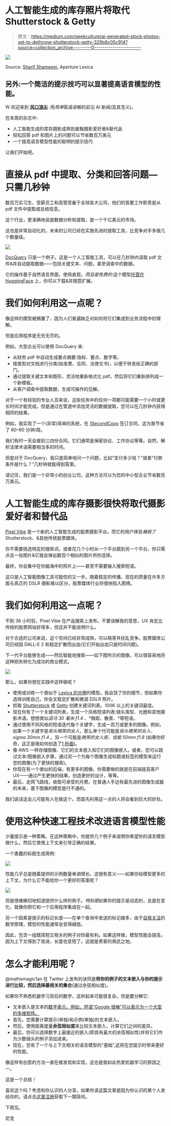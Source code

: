 # 人工智能生成的库存照片将取代 Shutterstock & Getty

> 原文：<https://medium.com/geekculture/ai-generated-stock-photos-set-to-dethrone-shutterstock-getty-329b8c05c914?source=collection_archive---------0----------------------->

![](img/699e6b753ba2a198a519c1931b051ded.png)

Source: [Sharif Shameem](https://twitter.com/sharifshameem/status/1593393961980162048/photo/1), Aperture Lexica

## 另外:一个简洁的提示技巧可以显著提高语言模型的性能。

W 欢迎来到 [**风口浪尖**](https://nicksaraev.com/#/portal/signup) :用*简单*英语讲解的前沿 AI 新闻(及其含义)。

在本周的杂志中:

*   人工智能生成的库存摄影成熟到废黜摄影爱好者&替代品
*   轻松回答 pdf 和图片上的问题可以节省数百万美元
*   一个提高语言模型性能的聪明的提示技巧

让我们开始吧。

# 直接从 pdf 中提取、分类和回答问题—只需几秒钟

数百万实习生、受薪员工和高管受雇于全球各大公司，他们的首要工作职责是从 pdf 文件中提取或总结信息。

这个行业，更准确地说是数据分析和提取，是一个千亿美元的市场。

这也是非常自动化的，未来的公司已经在实施先进的提取工具，比竞争对手多做几个数量级。

![](img/4b4d8da60c821976749a4d047a732042.png)

[DocQuery](https://huggingface.co/spaces/impira/docquery) 只是一个例子。这是一个人工智能工具，可以在几秒钟内读取 pdf 文件&并自动提取数据——包括关键文本、问题，甚至调查中的数据。

它的操作基于自然语言界面，使用直观，*而且是免费的*:这个模型[托管在 HuggingFace](https://huggingface.co/spaces/impira/docquery) 上，你可以下载&并随意扩展。

# 我们如何利用这一点呢？

像这样的模型被搁置了，因为人们普遍缺乏对如何将它们集成到业务流程中的理解。

但是应用程序是无穷无尽的。

例如，大型企业可以使用 DocQuery 来:

*   从财务 pdf 中自动生成要点摘要:指标、要点、数字等。
*   按类型对文档进行分类(如发票、合同、法律文书)，以便于转发给正确的部门。
*   通过提取关键文本和图形，灵活地重新格式化 pdf，然后将它们重新排列成一个新模板。
*   从客户调查中提取数据，生成可操作的见解。

对于一个有经验的专业人员来说，这些任务中的任何一项都可能需要一个小时或更长时间才能完成。但是通过在管道中添加灵活的数据提取，您可以在几秒钟内获得相同的结果。

例如，我实现了一个(非常)简单的系统，在 [1SecondCopy](https://1secondcopy.com/) 签订合同，这为我节省了 60–90 分钟/周。

我们有时一天会接到三四份合同。它们通常是保密协议、工作协议等等。自然，解析法律术语需要相当多的时间。

但是对于 DocQuery，我只是简单地问一个问题，比如“支付多少钱？”或者“付款条件是什么？”几秒钟就能得到答案。

请记住，我们是一个非常小的创业公司，这种方法可以为您的中小型企业节省数百万美元。

# 人工智能生成的库存摄影很快将取代摄影爱好者和替代品

[Pixel Vibe](https://pixelvibe.com/) 是一个新的人工智能生成的股票摄影平台。而它的用户体验*摧毁了* Shutterstock、&其他传统股票媒体。

你不需要挑选特定的搜索词，或者花几个小时从一个平台跳到另一个平台，你只需点击一张图片&它就会弹出数百个相似的图片供你选择。

最终，你会集中在你脑海中的照片上——甚至不需要输入搜索短语。

这只是人工智能图像工具可能性的又一步。随着稳定的传播，现在的质量在许多方面与真正的 DSLR 摄影难以区分，股票媒体行业将很快陷入困境。

# 我们如何利用这一点呢？

不到 36 小时前，Pixel Vibe 在产品搜索上发布。不要误解我的意思，UX 肯定比传统的股票网站好得多，但这并不能说明什么。

对于合适的公司来说，这个空间已经非常成熟，可以萌芽并扰乱竞争。股票媒体公司已经因 DALL-E 2 和稳定扩散而出血(它们开始出血只是时间问题)。

下一代平台能够生成——然后智能地搜索——如下图所示的图像，可以很容易地将这种损失转化为成功的商业模式。

![](img/d0670b0d6dc8aad597cc36614d7b3e6b.png)

那么，如果你想在实践中这样做呢？

*   使用或训练一个类似于 [Lexica 的光圈](https://lexica.art/)的模型。我会饶了你的细节，但如果你选择训练自己，你会叉稳定扩散和微调 DSLR 照片。
*   抓取 [Shutterstock](https://www.shutterstock.com/images) 或 [Getty](https://www.gettyimages.ca/) 创建关键词列表。100K 以上的关键词最佳。
*   现在你有了一个关键词列表，生成一个风格短语列表:镜头类型、光圈和其他摄影术语。想想类似*适马 30 毫米 f1.4* 、*微距、散景、*等短语。
*   通过使用不同风格的短语迭代每个关键字，生成一百万或更多的图像。例如，如果一个关键字是*街头微笑的女人*，那么单个代可能是*街头微笑的女人，sigma 30mm f1.4* 。另一个可能是*微笑的女人街，佳能 50mm f1.8* (如果你好奇，这正是我如何创造了[1 秒画](https://1secondpainting.com/))。
*   像 AWS 一样存储图像、它们的文本嵌入和它们的图像嵌入。或者，您可以跳过文本/图像嵌入步骤，通过另一个为每个图像生成标题或标签的模型来运行您的图像(为了更快的搜索)。
*   你现在有一个类似的后端，有更多的图像。你需要做的就是在前端提高客户 UX——通过产生更快的结果，创造更好的设计，等等。
*   最后，走网飞路线，收取可承受的月费。在普通人手边有最先进的图像生成器的未来，基于图像的模型是行不通的。

我们说话这会儿可能有人在做这个。而首先利用这一点的人将会看到巨大的好处。

# 使用这种快速工程技术改进语言模型性能

少量提示是一种策略，在这种策略中，你提供几个例子来说明你希望你的语言模型做什么，然后它使用上下文来引导正确的结果。

一个愚蠢的标题生成用例:

![](img/51ae4e031afb54c722ec077252e1038b.png)

性能几乎总是随着提供的示例数量单调增长。这很有意义——如果你给模型更多的上下文，为什么它不能给你一个更好的答案呢？

![](img/869964897e956d01fe2aac6182147863.png)

但是很难确切地知道提供什么样的例子。*特别是*如果你的提示是动态的，总是在变化，就像你把它和一个应用程序集成在一起。

另一个因素是提示的标记长度——在单个查询中发送的标记越多，由于[自我关注](https://arxiv.org/abs/1706.03762)的数学原理，模型的性能通常会变得越低。

因此，包含一组既简短又相关的例子对你最有利。如果这样做，模型性能会提高，因为上下文得到了改进，长度也变短了。这就是黑客的用武之地。

# 怎么才能利用呢？

@mathemagic1an 在 Twitter 上发布的诀窍是**将你的例子的文本嵌入与你的提示进行比较，然后选择最相关的集合**(通过余弦相似度)。

如果你不熟悉机器学习背后的数学，这听起来可能很复杂。但是要分解它:

*   文本嵌入是文本的[数字表示。例如，短语“Google 很棒”可以表示为一个大型的多维矩阵。](https://www.tensorflow.org/text/guide/word_embeddings)
*   首先，您需要计算提示(单独)和示例(单独)的文本嵌入。
*   然后，使用距离度量**余弦相似度**来比较文本嵌入，计算它们之间的差异。
*   最后，你可以选择数字上最接近的嵌入(即具有最大的余弦相似性)并将它们作为少数镜头的例子添加进来。
*   现在，您有了一个与上下文相关的语言模型的“基础”,这将在您提示时带来更好的性能。

像这样有创意的方法一直在被发现和实现。这也是我如此热爱机器学习的原因之一。

这是一个总结！

喜欢这个吗？考虑和你认识的人分享。如果你读这篇文章是因为你认识的某个人发给你的，请点击[这里注册](https://nicksaraev.com/#/portal/signup)获取下一期简讯。

下周见。

尼克